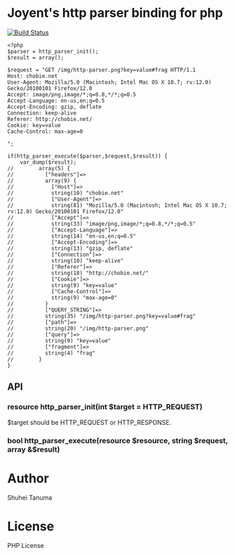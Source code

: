 # Joyent's http parser binding for php

[![Build Status](https://secure.travis-ci.org/chobie/php-httpparser.png)](http://travis-ci.org/chobie/php-httpparser)


````
<?php
$parser = http_parser_init();
$result = array();

$request = "GET /img/http-parser.png?key=value#frag HTTP/1.1
Host: chobie.net
User-Agent: Mozilla/5.0 (Macintosh; Intel Mac OS X 10.7; rv:12.0) Gecko/20100101 Firefox/12.0
Accept: image/png,image/*;q=0.8,*/*;q=0.5
Accept-Language: en-us,en;q=0.5
Accept-Encoding: gzip, deflate
Connection: keep-alive
Referer: http://chobie.net/
Cookie: key=value
Cache-Control: max-age=0

";

if(http_parser_execute($parser,$request,$result)) {
    var_dump($result);
//        array(5) {
//          ["headers"]=>
//          array(9) {
//            ["Host"]=>
//            string(10) "chobie.net"
//            ["User-Agent"]=>
//            string(81) "Mozilla/5.0 (Macintosh; Intel Mac OS X 10.7; rv:12.0) Gecko/20100101 Firefox/12.0"
//            ["Accept"]=>
//            string(33) "image/png,image/*;q=0.8,*/*;q=0.5"
//            ["Accept-Language"]=>
//            string(14) "en-us,en;q=0.5"
//            ["Accept-Encoding"]=>
//            string(13) "gzip, deflate"
//            ["Connection"]=>
//            string(10) "keep-alive"
//            ["Referer"]=>
//            string(18) "http://chobie.net/"
//            ["Cookie"]=>
//            string(9) "key=value"
//            ["Cache-Control"]=>
//            string(9) "max-age=0"
//          }
//          ["QUERY_STRING"]=>
//          string(35) "/img/http-parser.png?key=value#frag"
//          ["path"]=>
//          string(20) "/img/http-parser.png"
//          ["query"]=>
//          string(9) "key=value"
//          ["fragment"]=>
//          string(4) "frag"
//        }
}
````

## API

### resource http_parser_init(int $target = HTTP_REQUEST)

$target should be HTTP_REQUEST or HTTP_RESPONSE.

### bool http_parser_execute(resource $resource, string $request, array &$result)


# Author

Shuhei Tanuma

# License

PHP License